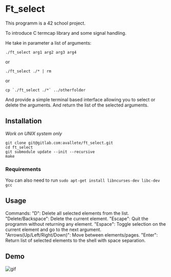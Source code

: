 # Ft_select
This programm is a 42 school project.

To introduce C termcap library and some signal handling.

He take in parameter a list of arguments:

```./ft_select arg1 arg2 arg3 arg4```

or

```./ft_select ./* | rm``` 

or

```cp `./ft_select ./*` ../otherfolder``` 

And provide a simple terminal based interface allowing you to select or delete the arguments. And return the list of the selected arguments.

## Installation
*Work on UNIX system only*
```
git clone git@gitlab.com:avallete/ft_select.git
cd ft_select
git submodule update --init --recursive
make
```

### Requirements
You can also need to run ```sudo apt-get install libncurses-dev libc-dev gcc``` 


## Usage
Commands:
    "D": Delete all selected elements from the list.
	"Delete/Backspace": Delete the current element.
	"Escape": Quit the programm without returning any element.
	"Espace": Toggle selection on the current element and go to the next argument.
	"Arrows(Up/Left/Right/Down)": Move between elements/pages.
	"Enter": Return list of selected elements to the shell with space separation.

## Demo
![gif](http://imgur.com/a/1kNxe)
